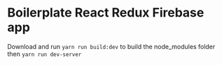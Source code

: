 # Boilerplate React Redux Firebase app

Download and run `yarn run build:dev` to build the node_modules folder then `yarn run dev-server`